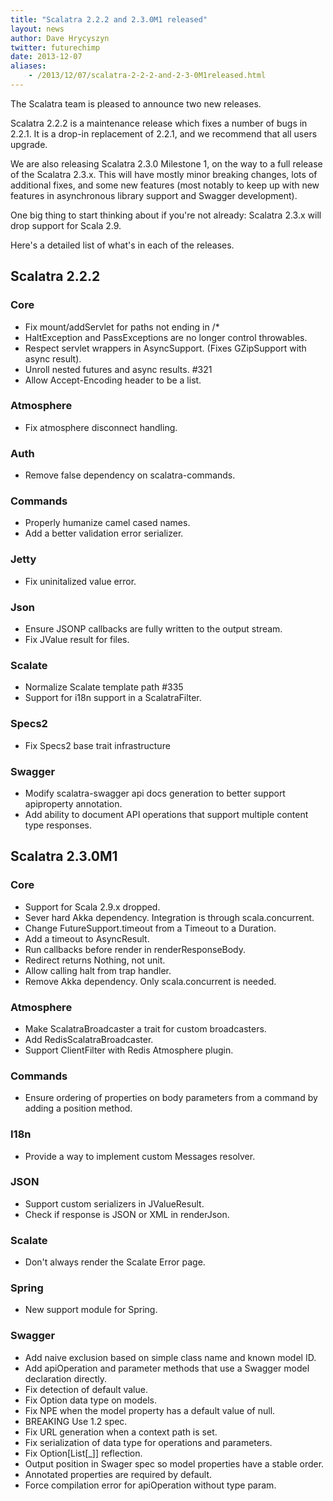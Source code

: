 ```yaml
---
title: "Scalatra 2.2.2 and 2.3.0M1 released"
layout: news
author: Dave Hrycyszyn
twitter: futurechimp
date: 2013-12-07
aliases:
    - /2013/12/07/scalatra-2-2-2-and-2-3-0M1released.html
---
```


The Scalatra team is pleased to announce two new releases.

<!--more-->

Scalatra 2.2.2 is a maintenance release which fixes a number of bugs in 2.2.1.
It is a drop-in replacement of 2.2.1, and we recommend that all users upgrade.

We are also releasing Scalatra 2.3.0 Milestone 1, on the way to a full release of the Scalatra 2.3.x. This will have mostly minor breaking changes, lots of additional fixes, and some new features (most notably to keep up with new features in asynchronous library support and Swagger development).

One big thing to start thinking about if you're not already: Scalatra 2.3.x will drop support for Scala 2.9.

Here's a detailed list of what's in each of the releases.

## Scalatra 2.2.2

### Core

* Fix mount/addServlet for paths not ending in /*
* HaltException and PassExceptions are no longer control throwables.
* Respect servlet wrappers in AsyncSupport. (Fixes GZipSupport with async result).
* Unroll nested futures and async results. #321
* Allow Accept-Encoding header to be a list.

### Atmosphere

* Fix atmosphere disconnect handling.

### Auth

* Remove false dependency on scalatra-commands.

### Commands

* Properly humanize camel cased names.
* Add a better validation error serializer.

### Jetty

* Fix uninitalized value error.

### Json

* Ensure JSONP callbacks are fully written to the output stream.
* Fix JValue result for files.

### Scalate

* Normalize Scalate template path #335
* Support for i18n support in a ScalatraFilter.

### Specs2

* Fix Specs2 base trait infrastructure

### Swagger

* Modify scalatra-swagger api docs generation to better support apiproperty annotation.
* Add ability to document API operations that support multiple content type responses.



## Scalatra 2.3.0M1

### Core

* Support for Scala 2.9.x dropped.
* Sever hard Akka dependency. Integration is through scala.concurrent.
* Change FutureSupport.timeout from a Timeout to a Duration.
* Add a timeout to AsyncResult.
* Run callbacks before render in renderResponseBody.
* Redirect returns Nothing, not unit.
* Allow calling halt from trap handler.
* Remove Akka dependency. Only scala.concurrent is needed.

### Atmosphere

* Make ScalatraBroadcaster a trait for custom broadcasters.
* Add RedisScalatraBroadcaster.
* Support ClientFilter with Redis Atmosphere plugin.

### Commands

* Ensure ordering of properties on body parameters from a command by adding a position method.

### I18n

* Provide a way to implement custom Messages resolver.

### JSON

* Support custom serializers in JValueResult.
* Check if response is JSON or XML in renderJson.

### Scalate

* Don't always render the Scalate Error page.

### Spring

* New support module for Spring.

### Swagger

* Add naive exclusion based on simple class name and known model ID.
* Add apiOperation and parameter methods that use a Swagger model declaration directly.
* Fix detection of default value.
* Fix Option data type on models.
* Fix NPE when the model property has a default value of null.
* BREAKING Use 1.2 spec.
* Fix URL generation when a context path is set.
* Fix serialization of data type for operations and parameters.
* Fix Option[List[_]] reflection.
* Output position in Swager spec so model properties have a stable order.
* Annotated properties are required by default.
* Force compilation error for apiOperation without type param.
